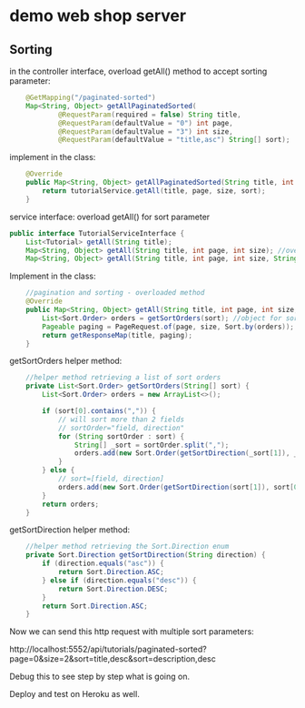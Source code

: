 # demo web shop server

## Sorting

in the controller interface, overload getAll() method to accept sorting parameter:

```java
    @GetMapping("/paginated-sorted")
    Map<String, Object> getAllPaginatedSorted(
            @RequestParam(required = false) String title,
            @RequestParam(defaultValue = "0") int page,
            @RequestParam(defaultValue = "3") int size,
            @RequestParam(defaultValue = "title,asc") String[] sort);
```

implement in the class:
```java
	@Override
	public Map<String, Object> getAllPaginatedSorted(String title, int page, int size, String[] sort) {
		return tutorialService.getAll(title, page, size, sort);
	}
```

service interface: overload getAll() for sort parameter
```java
public interface TutorialServiceInterface {
    List<Tutorial> getAll(String title);
    Map<String, Object> getAll(String title, int page, int size); //overloaded method for pagination
    Map<String, Object> getAll(String title, int page, int size, String[] sort); //overloaded method for pagination and sorting
```

Implement in the class:
```java
    //pagination and sorting - overloaded method
    @Override
    public Map<String, Object> getAll(String title, int page, int size, String[] sort) {
        List<Sort.Order> orders = getSortOrders(sort); //object for sorting
        Pageable paging = PageRequest.of(page, size, Sort.by(orders)); // paging with sorting
        return getResponseMap(title, paging);
    }
```

getSortOrders helper method:
```java
    //helper method retrieving a list of sort orders
    private List<Sort.Order> getSortOrders(String[] sort) {
        List<Sort.Order> orders = new ArrayList<>();

        if (sort[0].contains(",")) {
            // will sort more than 2 fields
            // sortOrder="field, direction"
            for (String sortOrder : sort) {
                String[] _sort = sortOrder.split(",");
                orders.add(new Sort.Order(getSortDirection(_sort[1]), _sort[0]));
            }
        } else {
            // sort=[field, direction]
            orders.add(new Sort.Order(getSortDirection(sort[1]), sort[0]));
        }
        return orders;
    }
```

getSortDirection helper method:
```java
    //helper method retrieving the Sort.Direction enum
    private Sort.Direction getSortDirection(String direction) {
        if (direction.equals("asc")) {
            return Sort.Direction.ASC;
        } else if (direction.equals("desc")) {
            return Sort.Direction.DESC;
        }
        return Sort.Direction.ASC;
    }
```

Now we can send this http request with multiple sort parameters:

http://localhost:5552/api/tutorials/paginated-sorted?page=0&size=2&sort=title,desc&sort=description,desc

Debug this to see step by step what is going on.

Deploy and test on Heroku as well.